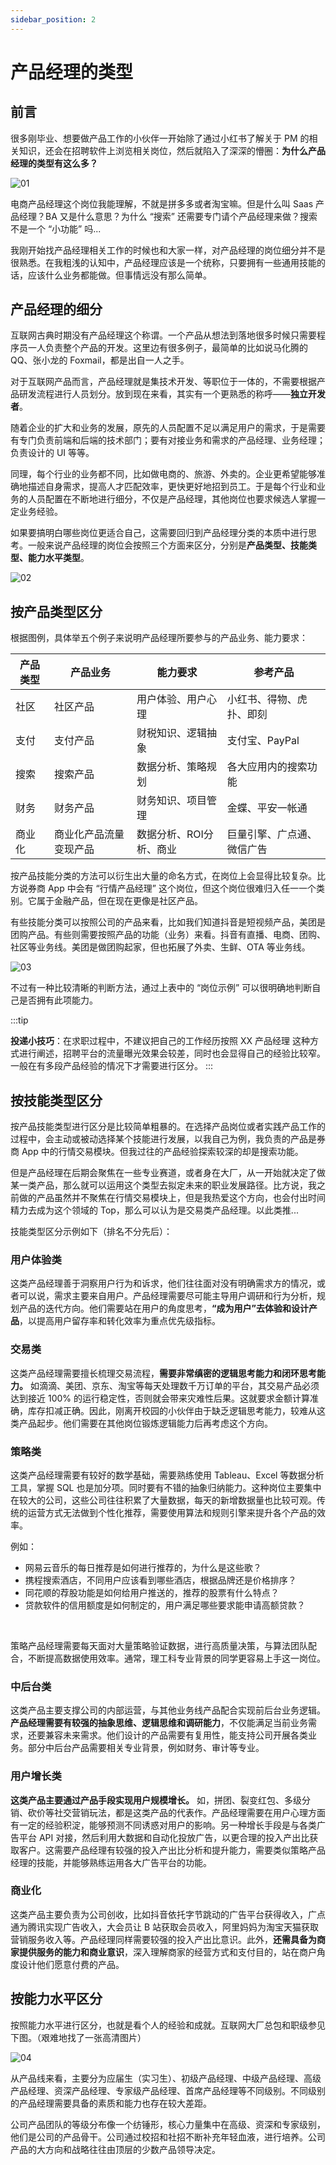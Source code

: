```yaml
---
sidebar_position: 2
---
```


# 产品经理的类型
## 前言

很多刚毕业、想要做产品工作的小伙伴一开始除了通过小红书了解关于 PM 的相关知识，还会在招聘软件上浏览相关岗位，然后就陷入了深深的懵圈：**为什么产品经理的类型有这么多？**

![01](/img/product/pm-types_images/01.png)

电商产品经理这个岗位我能理解，不就是拼多多或者淘宝嘛。但是什么叫 Saas 产品经理？BA 又是什么意思？为什么 “搜索” 还需要专门请个产品经理来做？搜索不是一个 “小功能” 吗...



我刚开始找产品经理相关工作的时候也和大家一样，对产品经理的岗位细分并不是很熟悉。在我粗浅的认知中，产品经理应该是一个统称，只要拥有一些通用技能的话，应该什么业务都能做。但事情远没有那么简单。

## 产品经理的细分

互联网古典时期没有产品经理这个称谓。一个产品从想法到落地很多时候只需要程序员一人负责整个产品的开发。这里边有很多例子，最简单的比如说马化腾的 QQ、张小龙的 Foxmail，都是出自一人之手。



对于互联网产品而言，产品经理就是集技术开发、等职位于一体的，不需要根据产品研发流程进行人员划分。放到现在来看，其实有一个更熟悉的称呼——**独立开发者**。



随着企业的扩大和业务的发展，原先的人员配置不足以满足用户的需求，于是需要有专门负责前端和后端的技术部门；要有对接业务和需求的产品经理、业务经理；负责设计的 UI 等等。



同理，每个行业的业务都不同，比如做电商的、旅游、外卖的。企业更希望能够准确地描述自身需求，提高人才匹配效率，更快更好地招到员工。于是每个行业和业务的人员配置在不断地进行细分，不仅是产品经理，其他岗位也要求候选人掌握一定业务经验。



如果要搞明白哪些岗位更适合自己，这需要回归到产品经理分类的本质中进行思考。一般来说产品经理的岗位会按照三个方面来区分，分别是**产品类型、技能类型、能力水平类型**。

![02](/img/product/pm-types_images/02.png)

## 按产品类型区分

根据图例，具体举五个例子来说明产品经理所要参与的产品业务、能力要求：

| **产品类型** | **产品业务**    | **能力要求**      | **参考产品**      |
| -------- | ----------- | ------------- | ------------- |
| 社区       | 社区产品        | 用户体验、用户心理     | 小红书、得物、虎扑、即刻  |
| 支付       | 支付产品        | 财税知识、逻辑抽象     | 支付宝、PayPal    |
| 搜索       | 搜索产品        | 数据分析、策略规划     | 各大应用内的搜索功能    |
| 财务       | 财务产品        | 财务知识、项目管理     | 金蝶、平安一帐通      |
| 商业化      | 商业化产品流量变现产品 | 数据分析、ROI分析、商业 | 巨量引擎、广点通、微信广告 |

按产品技能分类的方法可以衍生出大量的命名方式，在岗位上会显得比较复杂。比方说券商 App 中会有 “行情产品经理” 这个岗位，但这个岗位很难归入任一一个类别。它属于金融产品，但在现在更像是社区产品。



有些技能分类可以按照公司的产品来看，比如我们知道抖音是短视频产品，美团是团购产品。有些则需要按照产品的功能（业务）来看。抖音有直播、电商、团购、社区等业务线。美团是做团购起家，但也拓展了外卖、生鲜、OTA 等业务线。

![03](/img/product/pm-types_images/03.png)

不过有一种比较清晰的判断方法，通过上表中的 “岗位示例” 可以很明确地判断自己是否拥有此项能力。

:::tip 

**投递小技巧**：在求职过程中，不建议把自己的工作经历按照 XX 产品经理 这种方式进行阐述，招聘平台的流量曝光效果会较差，同时也会显得自己的经验比较窄。一般在有多段产品经验的情况下才需要进行区分。
:::
## 按技能类型区分

按产品技能类型进行区分是比较简单粗暴的。在选择产品岗位或者实践产品工作的过程中，会主动或被动选择某个技能进行发展，以我自己为例，我负责的产品是券商 App 中的行情交易模块。但我过往的产品经验探索较深的却是搜索功能。



但是产品经理在后期会聚焦在一些专业赛道，或者身在大厂，从一开始就决定了做某一类产品，那么就可以运用这个类型去拟定未来的职业发展路径。比方说，我之前做的产品虽然并不聚焦在行情交易模块上，但是我热爱这个方向，也会付出时间精力去成为这个领域的 Top，那么可以认为是交易类产品经理。以此类推...



技能类型区分示例如下（排名不分先后）：

### 用户体验类

这类产品经理善于洞察用户行为和诉求，他们往往面对没有明确需求方的情况，或者可以说，需求主要来自用户。产品经理需要尽可能主导用户调研和行为分析，规划产品的迭代方向。他们需要站在用户的角度思考，**“成为用户”去体验和设计产品**，以提高用户留存率和转化效率为重点优先级指标。

### 交易类

这类产品经理需要擅长梳理交易流程，**需要非常缜密的逻辑思考能力和闭环思考能力。** 如滴滴、美团、京东、淘宝等每天处理数千万订单的平台，其交易产品必须达到接近 100% 的运行稳定性，否则就会带来灾难性后果。这就要求金额计算准确，库存扣减正确。因此，刚离开校园的小伙伴由于缺乏逻辑思考能力，较难从这类产品起步。他们需要在其他岗位锻炼逻辑能力后再考虑这个方向。

### 策略类

这类产品经理需要有较好的数学基础，需要熟练使用 Tableau、Excel 等数据分析工具，掌握 SQL 也是加分项。同时要有不错的抽象归纳能力。这种岗位主要集中在较大的公司，这些公司往往积累了大量数据，每天的新增数据量也比较可观。传统的运营方式无法做到个性化推荐，需要使用算法和规则引擎来提升各个产品的效率。


例如：
* 网易云音乐的每日推荐是如何进行推荐的，为什么是这些歌？
* 携程搜索酒店，不同用户应该看到哪些酒店，根据品牌还是价格排序？
* 同花顺的荐股功能是如何给用户推送的，推荐的股票有什么特点？
* 贷款软件的信用额度是如何制定的，用户满足哪些要求能申请高额贷款？

<br/>

策略产品经理需要每天面对大量策略验证数据，进行高质量决策，与算法团队配合，不断提高数据使用效率。通常，理工科专业背景的同学更容易上手这一岗位。

### 中后台类

这类产品主要支撑公司的内部运营，与其他业务线产品配合实现前后台业务逻辑。**产品经理需要有较强的抽象思维、逻辑思维和调研能力**，不仅能满足当前业务需求，还要兼容未来需求。他们设计的产品需要有复用性，能支持公司开展各类业务。部分中后台产品需要相关专业背景，例如财务、审计等专业。

### 用户增长类

**这类产品主要通过产品手段实现用户规模增长。** 如，拼团、裂变红包、多级分销、砍价等社交营销玩法，都是这类产品的代表作。产品经理需要在用户心理方面有一定的经验积淀，能够预测不同诱惑对用户的影响。另一种增长手段是与各类广告平台 API 对接，然后利用大数据和自动化投放广告，以更合理的投入产出比获取客户。这需要产品经理有较强的投入产出比分析和提升能力，需要类似策略产品经理的技能，并能够熟练运用各大广告平台的功能。

### 商业化

这类产品主要负责为公司创收，比如抖音依托字节跳动的广告平台获得收入，广点通为腾讯实现广告收入，大会员让 B 站获取会员收入，阿里妈妈为淘宝天猫获取营销服务收入等。产品经理同样需要较强的投入产出比意识。此外，**还需具备为商家提供服务的能力和商业意识**，深入理解商家的经营方式和支付目的，站在商户角度设计他们愿意付费的产品。

## 按能力水平区分

按照能力水平进行区分，也就是看个人的经验和成就。互联网大厂总包和职级参见下图。（艰难地找了一张高清图片）

![04](/img/product/pm-types_images/04.png)

从产品线来看，主要分为应届生（实习生）、初级产品经理、中级产品经理、高级产品经理、资深产品经理、专家级产品经理、首席产品经理等不同级别。不同级别的产品经理需要具备的素质和能力也存在较大差距。



公司产品团队的等级分布像一个纺锤形，核心力量集中在高级、资深和专家级别，他们是公司的产品骨干。公司通过校招和社招不断补充年轻血液，进行培养。公司产品的大方向和战略往往由顶层的少数产品领导决定。

